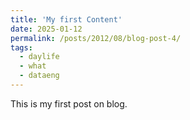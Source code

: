 ```yaml
---
title: 'My first Content'
date: 2025-01-12
permalink: /posts/2012/08/blog-post-4/
tags:
  - daylife
  - what
  - dataeng
---
```


This is my first post on blog. 
